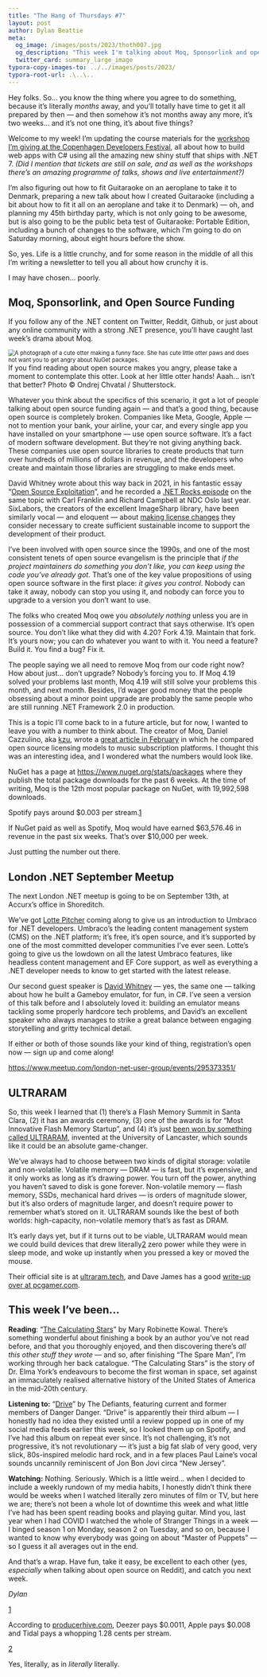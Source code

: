 ```yaml
---
title: "The Hang of Thursdays #7"
layout: post
author: Dylan Beattie
meta:
  og_image: /images/posts/2023/thoth007.jpg
  og_description: "This week I'm talking about Moq, Sponsorlink and open source funding. Plus news about the next London .NET meetup, ULTRARAM, and a whole lot of crunchy deadlines."
  twitter_card: summary_large_image
typora-copy-images-to: ../../images/posts/2023/
typora-root-url: .\..\..
---
```




Hey folks. So… you know the thing where you agree to do something, because it’s literally *months* away, and you’ll totally have time to get it all prepared by then — and then somehow it’s not months away any more, it’s two weeks… and it’s not one thing, it’s about five things?

Welcome to my week! I’m updating the course materials for the [workshop I’m giving at the Copenhagen Developers Festival](https://cphdevfest.com/workshops/modern-web-development-with-c-and-net/957e969dd365), all about how to build web apps with C# using all the amazing new shiny stuff that ships with .NET 7. *(Did I mention that tickets are still on sale, and as well as the workshops there’s an amazing programme of talks, shows and live entertainment?)* 

I’m also figuring out how to fit Guitaraoke on an aeroplane to take it to Denmark, preparing a new talk about how I created Guitaraoke (including a bit about how to fit it all on an aeroplane and take it to Denmark) — oh, and planning my 45th birthday party, which is not only going to be awesome, but is also going to be the public beta test of Guitaraoke: Portable Edition, including a bunch of changes to the software, which I’m going to do on *<looks at calendar>* Saturday morning, about eight hours before the show.

So, yes. Life is a little crunchy, and for some reason in the middle of all this I’m writing a newsletter to tell you all about how crunchy it is.

I may have chosen… poorly.

## Moq, Sponsorlink, and Open Source Funding

If you follow any of the .NET content on Twitter, Reddit, Github, or just about any online community with a strong .NET presence, you’ll have caught last week’s drama about Moq.


<img src="/images/posts/2023/https%3A%2F%2Fsubstack-post-media.s3.amazonaws.com%2Fpublic%2Fimages%2Fa2815a8a-b66a-4b05-b859-cb9ed0a04b59_6000x4000.jpeg" alt="A photograph of a cute otter making a funny face. She has cute little otter paws and does not want you to get angry about NuGet packages." style="zoom:80%;" />
<figcaption>If you find reading about open source makes you angry, please take a moment to contemplate this otter. Look at her little otter hands! Aaah… isn’t that better?  Photo © Ondrej Chvatal / Shutterstock.</figcaption>

Whatever you think about the specifics of this scenario, it got a lot of people talking about open source funding again — and that’s a good thing, because open source is completely broken. Companies like Meta, Google, Apple — not to mention your bank, your airline, your car, and every single app you have installed on your smartphone — use open source software. It’s a fact of modern software development. But they’re not giving anything back. These companies use open source libraries to create products that turn over hundreds of millions of dollars in revenue, and the developers who create and maintain those libraries are struggling to make ends meet.

David Whitney wrote about this way back in 2021, in his fantastic essay “[Open Source Exploitation](https://davidwhitney.co.uk/Blog/2021/12/13/open_source_exploitation)”, and he recorded a [.NET Rocks episode](https://www.youtube.com/watch?v=CYKdNphIr-k) on the same topic with Carl Franklin and Richard Campbell at NDC Oslo last year. SixLabors, the creators of the excellent ImageSharp library, have been similarly vocal — and eloquent — about [making license changes](https://sixlabors.com/posts/license-changes/) they consider necessary to create sufficient sustainable income to support the development of their product.

I’ve been involved with open source since the 1990s, and one of the most consistent tenets of open source evangelism is the principle that *if the project maintainers do something you don’t like, you can keep using the code you’ve already got.* That’s one of the key value propositions of using open source software in the first place: *it gives you control*. Nobody can take it away, nobody can stop you using it, and nobody can force you to upgrade to a version you don’t want to use.

The folks who created Moq owe you *absolutely nothing* unless you are in possession of a commercial support contract that says otherwise. It’s open source. You don’t like what they did with 4.20? Fork 4.19. Maintain that fork. It’s yours now; you can do whatever you want to with it. You need a feature? Build it. You find a bug? Fix it.

The people saying we all need to remove Moq from our code right now? How about just… don’t upgrade? Nobody’s forcing you to. If Moq 4.19 solved your problems last month, Moq 4.19 will still solve your problems this month, and next month. Besides, I’d wager good money that the people obsessing about a minor point upgrade are probably the same people who are still running .NET Framework 2.0 in production.

This is a topic I’ll come back to in a future article, but for now, I wanted to leave you with a number to think about. The creator of Moq, Daniel Cazzulino, aka [kzu](https://twitter.com/kzu), wrote a [great article in February](https://www.cazzulino.com/software-as-music.html) in which he compared open source licensing models to music subscription platforms. I thought this was an interesting idea, and I wondered what the numbers would look like.

NuGet has a page at https://www.nuget.org/stats/packages where they publish the total package downloads for the past 6 weeks. At the time of writing, Moq is the 12th most popular package on NuGet, with 19,992,598 downloads. 

Spotify pays around $0.003 per stream.[1](#footnote-1)

If NuGet paid as well as Spotify, Moq would have earned $63,576.46 in revenue in the past six weeks. That’s over $10,000 per week.

Just putting the number out there.

## London .NET September Meetup

The next London .NET meetup is going to be on September 13th, at Accurx’s office in Shoreditch.

We’ve got [Lotte Pitcher](https://twitter.com/lottepitcher?lang=en) coming along to give us an introduction to Umbraco for .NET developers. Umbraco’s the leading content management system (CMS) on the .NET platform; it’s free, it’s open source, and it’s supported by one of the most committed developer communities I’ve ever seen. Lotte’s going to give us the lowdown on all the latest Umbraco features, like headless content management and EF Core support, as well as everything a .NET developer needs to know to get started with the latest release.

Our second guest speaker is [David Whitney](https://twitter.com/david_whitney) — yes, the same one — talking about how he built a Gameboy emulator, for fun, in C#. I’ve seen a version of this talk before and I absolutely loved it: building an emulator means tackling some properly hardcore tech problems, and David’s an excellent speaker who always manages to strike a great balance between engaging storytelling and gritty technical detail.

If either or both of those sounds like your kind of thing, registration’s open now — sign up and come along!

https://www.meetup.com/london-net-user-group/events/295373351/

## ULTRARAM

So, this week I learned that (1) there’s a Flash Memory Summit in Santa Clara, (2) it has an awards ceremony, (3) one of the awards is for “Most Innovative Flash Memory Startup”, and (4) it’s just [been won by something called ULTRARAM](https://www.electronicsweekly.com/news/business/825195-2023-08/), invented at the University of Lancaster, which sounds like it could be an absolute game-changer.

We’ve always had to choose between two kinds of digital storage: volatile and non-volatile. Volatile memory — DRAM — is fast, but it’s expensive, and it only works as long as it’s drawing power. You turn off the power, anything you haven’t saved to disk is gone forever. Non-volatile memory — flash memory, SSDs, mechanical hard drives — is orders of magnitude slower, but it’s also orders of magnitude larger, and doesn’t require power to remember what’s stored on it. ULTRARAM sounds like the best of both worlds: high-capacity, non-volatile memory that’s as fast as DRAM.

It’s early days yet, but if it turns out to be viable, ULTRARAM would mean we could build devices that drew literally[2](#footnote-2) zero power while they were in sleep mode, and woke up instantly when you pressed a key or moved the mouse.

Their official site is at [ultraram.tech](https://ultraram.tech/), and Dave James has a good [write-up over at pcgamer.com](https://www.pcgamer.com/ultraram-may-be-a-silly-name-but-its-the-holy-grail-for-memory-tech-and-means-your-pc-could-hibernate-for-over-1000-years/).

## This week I’ve been…

**Reading**: “[The Calculating Stars](https://maryrobinettekowal.com/writing/the-calculating-stars/)” by Mary Robinette Kowal. There’s something wonderful about finishing a book by an author you’ve not read before, and that you thoroughly enjoyed, and then discovering there’s *all this other stuff they wrote* — and so, after finishing “The Spare Man”, I’m working through her back catalogue. “The Calculating Stars” is the story of Dr. Elma York’s endeavours to become the first woman in space, set against an immaculately realised alternative history of the United States of America in the mid-20th century.

**Listening to:** “[Drive](https://open.spotify.com/album/5VPHis9kklY9G0JbggEHtq)” by The Defiants, featuring current and former members of Danger Danger. “Drive” is apparently their third album — I honestly had no idea they existed until a review popped up in one of my social media feeds earlier this week, so I looked them up on Spotify, and I’ve had this album on repeat ever since. It’s not challenging, it’s not progressive, it’s not revolutionary — it’s just a big fat slab of very good, very slick, 80s-inspired melodic hard rock, and in a few places Paul Laine’s vocal sounds uncannily reminiscent of Jon Bon Jovi circa “New Jersey”.

**Watching:** Nothing. Seriously. Which is a little weird… when I decided to include a weekly rundown of my media habits, I honestly didn’t think there would be weeks when I watched literally zero minutes of film or TV, but here we are; there’s not been a whole lot of downtime this week and what little I’ve had has been spent reading books and playing guitar. Mind you, last year when I had COVID I watched the whole of Stranger Things in a week — I binged season 1 on Monday, season 2 on Tuesday, and so on, because I wanted to know why everybody was going on about “Master of Puppets” — so I guess it all averages out in the end.

And that’s a wrap. Have fun, take it easy, be excellent to each other (yes, *especially* when talking about open source on Reddit), and catch you next week.

*Dylan*

[1](#footnote-anchor-1)

According to [producerhive.com](https://producerhive.com/music-marketing-tips/streaming-royalties-breakdown/), Deezer pays $0.0011, Apple pays $0.008 and Tidal pays a whopping 1.28 cents per stream.

[2](#footnote-anchor-2)

Yes, literally, as in *literally* literally.